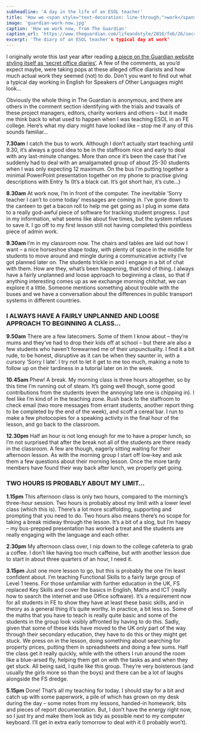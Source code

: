 ```yaml
---
subheadline: 'A day in the life of an ESOL teacher'
title: 'How we <span style="text-decoration: line-through;">work</span> teach now'
image: 'guardian-work-now.jpg'
caption: 'How we work now, from The Guardian'
caption_url: 'https://www.theguardian.com/lifeandstyle/2016/feb/26/secret-office-diaries'
excerpt: 'The diary of an ESOL teacher's typical day at work'
---
```

I originally wrote this last year after reading [a piece on the Guardian website styling itself as ‘secret office diaries’](https://www.theguardian.com/lifeandstyle/2016/feb/26/secret-office-diaries). A few of the comments, as you’d expect maybe, were taking pops at these alleged office diarists and how much actual work they seemed (not) to do. Don't you want to find out what a typical day working in English for Speakers of Other Languages might look...

<!--more-->

Obviously the whole thing in The Guardian is anonymous, and there are others in the comment section identifying with the trials and travails of these project managers, editors, charity workers and others – but it made me think back to what used to happen when I was teaching ESOL in an FE college. Here’s what my diary might have looked like – stop me if any of this sounds familiar…

**7.30am** I catch the bus to work. Although I don’t actually start teaching until 9.30, it’s always a good idea to be in the staffroom nice and early to deal with any last-minute changes. More than once it’s been the case that I’ve suddenly had to deal with an amalgamated group of about 25-30 students when I was only expecting 12 maximum. On the bus I’m putting together a minimal PowerPoint presentation together on my phone to practise giving descriptions with Entry 1s (It’s a black cat. It’s got short hair, it’s cute…)

**8.30am** At work now, I’m in front of the computer. The inevitable ‘Sorry teacher I can’t to come today’ messages are coming in. I’ve gone down to the canteen to get a bacon roll to help me get going as I plug in some data to a really god-awful piece of software for tracking student progress. I put in my information, what seems like about five times, but the system refuses to save it. I go off to my first lesson still not having completed this pointless piece of admin work.

**9.30am** I’m in my classroom now. The chairs and tables are laid out how I want – a nice horseshoe shape today, with plenty of space in the middle for students to move around and mingle during a communicative activity I’ve got planned later on. The students trickle in and I engage in a bit of chat with them. How are they, what’s been happening, that kind of thing. I always have a fairly unplanned and loose approach to beginning a class, so that if anything interesting comes up as we exchange morning chitchat, we can explore it a little. Someone mentions something about trouble with the buses and we have a conversation about the differences in public transport systems in different countries.

### I ALWAYS HAVE A FAIRLY UNPLANNED AND LOOSE APPROACH TO BEGINNING A CLASS…

**9.50am** There are a few latecomers. Some of them I know about – they’re mums and they’ve had to drop their kids off at school – but there are also a few students who haven’t forewarned me of their unpunctuality. I find it a bit rude, to be honest, disruptive as it can be when they saunter in, with a cursory ‘Sorry I late’. I try not to let it get to me too much, making a note to follow up on their tardiness in a tutorial later on in the week.

**10.45am** Phew! A break. My morning class is three hours altogether, so by this time I’m running out of steam. It’s going well though, some good contributions from the students (even the annoying late one is chipping in). I feel like I’m kind of in the teaching zone. Rush back to the staffroom to check email (two more messages from errant students, another report thing to be completed by the end of the week), and scoff a cereal bar. I run to make a few photocopies for a speaking activity in the final hour of the lesson, and go back to the classroom.

**12.30pm** Half an hour is not long enough for me to have a proper lunch, so I’m not surprised that after the break not all of the students are there ready in the classroom. A few are though, eagerly sitting waiting for their afternoon lesson. As with the morning group I start off low-key and ask them a few questions about their morning lesson. Once the more tardy members have found their way back after lunch, we properly get going.

### TWO HOURS IS PROBABLY ABOUT MY LIMIT…

**1.15pm** This afternoon class is only two hours, compared to the morning’s three-hour session. Two hours is probably about my limit with a lower level class (which this is). There’s a lot more scaffolding, supporting and prompting that you need to do. Two hours also means there’s no scope for taking a break midway through the lesson. It’s a bit of a slog, but I’m happy – my bus-prepped presentation has worked a treat and the students are really engaging with the language and each other.

**2.30pm** My afternoon class over, I nip down to the college cafeteria to grab a coffee. I don’t like having too much caffeine, but with another lesson due to start in about three quarters of an hour, I need it.

**3.15pm** Just one more lesson to go, but this is probably the one I’m least confident about. I’m teaching Functional Skills to a fairly large group of Level 1 teens. For those unfamiliar with further education in the UK, FS replaced Key Skills and cover the basics in English, Maths and ICT (really how to search the internet and use Office software). It’s a requirement now for all students in FE to show they have at least these basic skills, and in theory as a general thing it’s quite worthy. In practice, a bit less so. Some of the maths that you have to teach is really quite basic and some of the students in the group look visibly affronted by having to do this. Sadly, given that some of these kids have moved to the UK only part of the way through their secondary education, they have to do this or they might get stuck. We press on in the lesson, doing something about searching for property prices, putting them in spreadsheets and doing a few sums. Half the class get it really quickly, while with the others I run around the room like a blue-arsed fly, helping them get on with the tasks as and when they get stuck. All being said, I quite like this group. They’re very boisterous (and usually the girls more so than the boys) and there can be a lot of laughs alongside the FS dredge.

**5.15pm** Done! That’s all my teaching for today. I should stay for a bit and catch up with some paperwork, a pile of which has grown on my desk during the day – some notes from my lessons, handed-in homework, bits and pieces of report documentation. But, I don’t have the energy right now, so I just try and make them look as tidy as possible next to my computer keyboard. I’ll get in extra early tomorrow to deal with it (I probably won’t).
